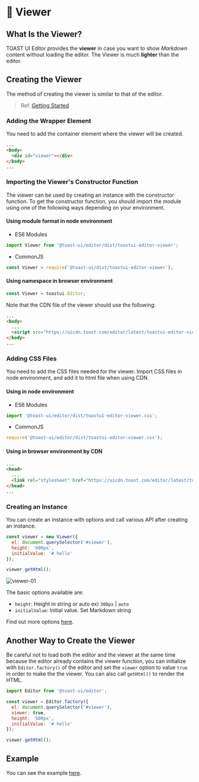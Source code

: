 # 👀 Viewer

## What Is the Viewer?

TOAST UI Editor provides the **viewer** in case you want to show _Markdown_ content without loading the editor. The Viewer is much **lighter** than the editor.

## Creating the Viewer

The method of creating the viewer is similar to that of the editor.

> Ref. [Getting Started](https://github.com/nhn/tui.editor/blob/master/apps/editor/docs/getting-started.md)

### Adding the Wrapper Element

You need to add the container element where the viewer will be created.

```html
...
<body>
  <div id="viewer"></div>
</body>
...
```

### Importing the Viewer's Constructor Function

The viewer can be used by creating an instance with the constructor function. To get the constructor function, you should import the module using one of the following ways depending on your environment.

#### Using module format in node environment

- ES6 Modules

```javascript
import Viewer from '@toast-ui/editor/dist/toastui-editor-viewer';
```

- CommonJS

```javascript
const Viewer = require('@toast-ui/dist/toastui-editor-viewer');
```

#### Using namespace in browser environment

```javascript
const Viewer = toastui.Editor;
```

Note that the CDN file of the viewer should use the following:

```html
...
<body>
  ...
  <script src="https://uicdn.toast.com/editor/latest/toastui-editor-viewer.js"></script>
</body>
...
```

### Adding CSS Files

You need to add the CSS files needed for the viewer. Import CSS files in node environment, and add it to html file when using CDN.

#### Using in node environment

- ES6 Modules

```javascript
import '@toast-ui/editor/dist/toastui-editor-viewer.css';
```

- CommonJS

```javascript
require('@toast-ui/editor/dist/toastui-editor-viewer.css');
```

#### Using in browser environment by CDN

```html
...
<head>
  ...
  <link rel="stylesheet" href="https://uicdn.toast.com/editor/latest/toastui-editor-viewer.css" />
</head>
...
```

### Creating an Instance

You can create an instance with options and call various API after creating an instance.

```js
const viewer = new Viewer({
  el: document.querySelector('#viewer'),
  height: '600px',
  initialValue: '# hello'
});

viewer.getHtml();
```

![viewer-01](https://user-images.githubusercontent.com/18183560/76773017-268a7000-67e5-11ea-8546-077a7f841791.png)

The basic options available are:

- `height`: Height in string or auto ex) `300px` | `auto`
- `initialValue`: Initial value. Set Markdown string

Find out more options [here](https://nhn.github.io/tui.editor/latest/ToastUIEditorViewer).

## Another Way to Create the Viewer

Be careful not to load both the editor and the viewer at the same time because the editor already contains the viewer function, you can initialize with `Editor.factory()` of the editor and set the `viewer` option to value `true` in order to make the the viewer. You can also call `getHtml()` to render the HTML.

```js
import Editor from '@toast-ui/editor';

const viewer = Editor.factory({
  el: document.querySelector('#viewer'),
  viewer: true,
  height: '500px',
  initialValue: '# hello'
});

viewer.getHtml();
```

## Example

You can see the example [here](https://nhn.github.io/tui.editor/latest/tutorial-example04-viewer.html).
